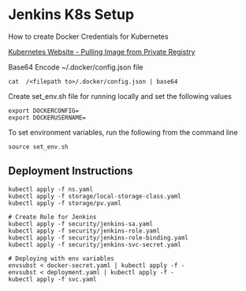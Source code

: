 # Jenkins K8s Setup

How to create Docker Credentials for Kubernetes

[Kubernetes Website - Pulling Image from Private Registry](https://kubernetes.io/docs/tasks/configure-pod-container/pull-image-private-registry/)

Base64 Encode ~/.docker/config.json file
```
cat  /<filepath to>/.docker/config.json | base64
```

Create set_env.sh file for running locally and set the following values

```
export DOCKERCONFIG=
export DOCKERUSERNAME=
```

To set environment variables, run the following from the command line
```
source set_env.sh
```

## Deployment Instructions

```
kubectl apply -f ns.yaml
kubectl apply -f storage/local-storage-class.yaml
kubectl apply -f storage/pv.yaml

# Create Role for Jenkins
kubectl apply -f security/jenkins-sa.yaml
kubectl apply -f security/jenkins-role.yaml
kubectl apply -f security/jenkins-role-binding.yaml
kubectl apply -f security/jenkins-svc-secret.yaml

# Deploying with env variables
envsubst < docker-secret.yaml | kubectl apply -f -
envsubst < deployment.yaml | kubectl apply -f -
kubectl apply -f svc.yaml

```